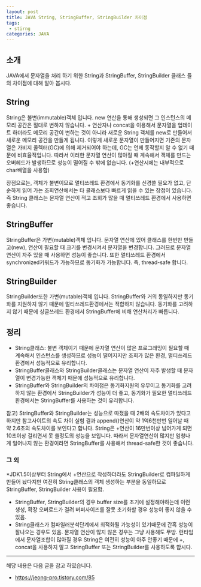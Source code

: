 ```yaml
---
layout: post
title: JAVA String, StringBuffer, StringBuilder 차이점
tags:
 - stirng
categories: JAVA 
---
```


## 소개
JAVA에서 문자열을 처리 하기 위한 String과 StringBuffer, StringBuilder 클래스 들의 차이점에 대해 알아 봅시다.

## String
String은 불변(immutable)객체 입니다. new 연산을 통해 생성되면 그 인스턴스의 메모리 공간은 절대로 변하지 않습니다. + 연산자나 concat을 이용해서 문자열을 업데이트 하더라도 메모리 공간이 변하는 것이 아니라 새로운 String 객체를 new로 만들어서 새로운 메모리 공간을 만들게 됩니다. 이렇게 새로운 문자열이 만들어지면 기존의 문자열은 가비지 콜렉터(GC)에 의해 제거되어야 하는데, GC는 언제 동작할지 알 수 없기 때문에 비효율적입니다. 따라서 이러한 문자열 연산이 많아질 때 계속해서 객체를 만드는 오버헤드가 발생하므로 성능이 떨어질 수 밖에 없습니다. (+연산시에는 내부적으로 char배열을 사용함) 

장점으로는, 객체가 불변이므로 멀티쓰레드 환경에서 동기화를 신경쓸 필요가 없고, 단순하게 읽어 가는 조회연산에서는 타 클래스보다 빠르게 읽을 수 있는 장점이 있습니다. 즉 String 클래스는 문자열 연산이 적고 조회가 많을 때 멀티쓰레드 환경에서 사용하면 좋습니다.

## StringBuffer
StringBuffer은 가변(mutable)객체 입니다. 문자열 연산에 있어 클래스를 한번만 만들고(new), 연산이 필요할 때 크기를 변경시켜서 문자열을 변경합니다. 그러므로 문자열 연산이 자주 있을 때 사용하면 성능이 좋습니다. 또한 멀티쓰레드 환경에서 synchronized키워드가 가능하므로 동기화가 가능합니다. 즉, thread-safe 합니다.


## StringBuilder
StringBuilder또한 가변(mutable)객체 입니다. StringBuffer와 거의 동일하지만 동기화를 지원하지 않기 때문에 멀티쓰레드환경에서는 적합하지 않습니다. 동기화를 고려하지 않기 때문에 싱글쓰레드 환경에서 StringBuffer에 비해 연산처리가 빠릅니다.


## 정리
- String클래스: 불변 객체이기 때문에 문자열 연산이 많은 프로그래밍이 필요할 때 계속해서 인스턴스를 생성하므로 성능이 떨어지지만 조회가 많은 환경, 멀티쓰레드 환경에서 성능적으로 유리합니다.
- StringBuffer클래스와 StringBuilder클래스는 문자열 연산이 자주 발생할 때 문자열이 변경가능한 객체기 때문에 성능적으로 유리합니다.
- StringBuffer와 StringBuilder의 차이점은 동기화지원의 유무이고 동기화를 고려하지 않는 환경에서 StringBuilder가 성능이 더 좋고, 동기화가 필요한 멀티쓰레드 환경에서는 StringBuffer를 사용하는 것이 유리합니다.

참고) StringBuffer와 StringBuilder는 성능으로 따졌을 때 2배의 속도차이가 있다고 하지만 참고사이트의 속도 차이 실험 결과 append()연산이 약 1억6천만번 일어날 때 약 2.6초의 속도차이를 보인다고 합니다. String은 +연산이 16만번이상 넘어가게 되면 10초이상 걸리면서 못 쓸정도의 성능을 보입니다. 따라서 문자열연산이 많지만 엄청나게 일어나지 않는 환경이라면 StringBuffer를 사용해서 thread-safe한 것이 좋습니다.

### 그 외
*JDK1.5이상부터 String에서 +연산으로 작성하더라도 StringBuilder로 컴파일하게 만들어 놨다지만 여전히 String클래스의 객체 생성하는 부분을 동일하므로 StringBuffer, StringBuilder 사용이 필요함.
* StringBuffer, StringBuilder의 경우 buffer size를 초기에 설정해야하는데 이런 생성, 확장 오버로드가 걸려 버퍼사이즈를 잘못 초기화할 경우 성능이 좋지 않을 수 있음.
* String클래스가 컴파일러분석단계에서 최적화될 가능성이 있기때문에 간혹 성능이 잘나오는 경우도 있음. 문자열 연산이 많지 않은 경우는 그냥 사용해도 무방. 런타임에서 문자열조합이 많아질 경우 String은 여전히 성능이 아주 안좋기 때문에 +, concat을 사용하지 말고 StringBuffer 또는 StringBuilder를 사용하도록 합시다.




----
해당 내용은 다음 글을 참고 하였습니다.
- https://jeong-pro.tistory.com/85